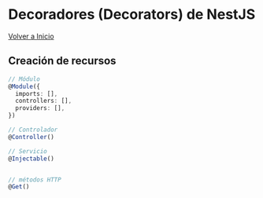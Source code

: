# Decoradores (Decorators) de NestJS

[Volver a Inicio](../README.md)

## Creación de recursos
```ts
// Módulo
@Module({
  imports: [],
  controllers: [],
  providers: [],
})

// Controlador
@Controller()

// Servicio
@Injectable()


// métodos HTTP
@Get()
```
